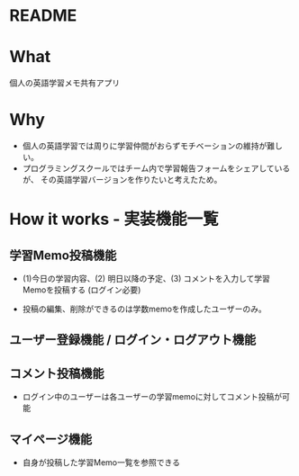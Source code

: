 # README

# What
個人の英語学習メモ共有アプリ

# Why 
- 個人の英語学習では周りに学習仲間がおらずモチベーションの維持が難しい。
- プログラミングスクールではチーム内で学習報告フォームをシェアしているが、
  その英語学習バージョンを作りたいと考えたため。

# How it works - 実装機能一覧

## 学習Memo投稿機能
- (1)今日の学習内容、(2) 明日以降の予定、(3) コメントを入力して学習Memoを投稿する (ログイン必要)

- 投稿の編集、削除ができるのは学数memoを作成したユーザーのみ。

## ユーザー登録機能 / ログイン・ログアウト機能

## コメント投稿機能
- ログイン中のユーザーは各ユーザーの学習memoに対してコメント投稿が可能


## マイページ機能
- 自身が投稿した学習Memo一覧を参照できる